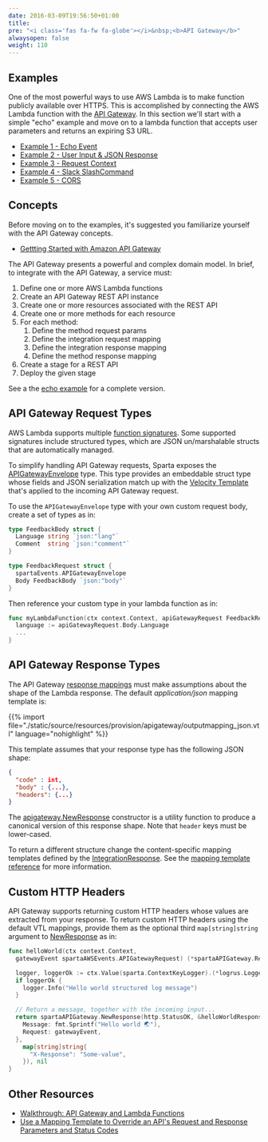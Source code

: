 ```yaml
---
date: 2016-03-09T19:56:50+01:00
title:
pre: "<i class='fas fa-fw fa-globe'></i>&nbsp;<b>API Gateway</b>"
alwaysopen: false
weight: 110
---
```


## Examples

One of the most powerful ways to use AWS Lambda is to make function publicly available over HTTPS.  This is accomplished by connecting the AWS Lambda function with the [API Gateway](https://aws.amazon.com/api-gateway/).  In this section we'll start with a simple "echo" example and move on to a lambda function that accepts user parameters and returns an expiring S3 URL.

* [Example 1 - Echo Event](/reference/apigateway/echo_event)
* [Example 2 - User Input & JSON Response](/reference/apigateway/user_input)
* [Example 3 - Request Context](/reference/apigateway/context)
* [Example 4 - Slack SlashCommand](/reference/apigateway/slack)
* [Example 5 - CORS](/reference/apigateway/cors)

## Concepts

Before moving on to the examples, it's suggested you familiarize yourself with the API Gateway concepts.

* [Gettting Started with Amazon API Gateway](http://docs.aws.amazon.com/apigateway/latest/developerguide/getting-started-intro.html)

The API Gateway presents a powerful and complex domain model.  In brief, to integrate with the API Gateway, a service must:

  1. Define one or more AWS Lambda functions
  1. Create an API Gateway REST API instance
  1. Create one or more resources associated with the REST API
  1. Create one or more methods for each resource
  1. For each method:
      1. Define the method request params
      1. Define the integration request mapping
      1. Define the integration response mapping
      1. Define the method response mapping
  1. Create a stage for a REST API
  1. Deploy the given stage

See a the [echo example](/reference/apigateway/echo_event) for a complete version.

## API Gateway Request Types

AWS Lambda supports multiple [function signatures](https://docs.aws.amazon.com/lambda/latest/dg/go-programming-model-handler-types.html). Some supported signatures include structured types, which are JSON un/marshalable structs that are automatically managed.

To simplify handling API Gateway requests, Sparta exposes the [APIGatewayEnvelope](https://godoc.org/github.com/mweagle/Sparta/aws/events#APIGatewayEnvelope) type. This type provides an embeddable struct type whose fields and JSON serialization match up with the [Velocity Template](https://github.com/mweagle/Sparta/blob/master/resources/provision/apigateway/inputmapping_json.vtl) that's applied to the incoming API Gateway request.

To use the `APIGatewayEnvelope` type with your own custom request body, create a set of types as in:

```go
type FeedbackBody struct {
  Language string `json:"lang"`
  Comment  string `json:"comment"`
}

type FeedbackRequest struct {
  spartaEvents.APIGatewayEnvelope
  Body FeedbackBody `json:"body"`
}
```

Then reference your custom type in your lambda function as in:

```go
func myLambdaFunction(ctx context.Context, apiGatewayRequest FeedbackRequest) (map[string]string, error) {
  language := apiGatewayRequest.Body.Language
  ...
}
```

## API Gateway Response Types

The API Gateway [response mappings](https://docs.aws.amazon.com/apigateway/latest/developerguide/mappings.html) must make
assumptions about the shape of the Lambda response. The default _application/json_ mapping template is:

{{% import file="./static/source/resources/provision/apigateway/outputmapping_json.vtl" language="nohighlight" %}}

This template assumes that your response type has the following JSON shape:

```json
{
  "code" : int,
  "body" : {...},
  "headers": {...}
}
```

The [apigateway.NewResponse](https://godoc.org/github.com/mweagle/Sparta/aws/apigateway#NewResponse) constructor
is a utility function to produce a canonical version of this response shape. Note that `header` keys must be lower-cased.

To return a different structure change the content-specific mapping templates defined by the
[IntegrationResponse](https://godoc.org/github.com/mweagle/Sparta#IntegrationResponse). See the
[mapping template reference](https://docs.aws.amazon.com/apigateway/latest/developerguide/api-gateway-mapping-template-reference.html) for more information.

## Custom HTTP Headers

API Gateway supports returning custom HTTP headers whose values are extracted from your response. To return custom HTTP
headers using the default VTL mappings, provide them as the optional third `map[string]string` argument to
[NewResponse](https://godoc.org/github.com/mweagle/Sparta/aws/apigateway#NewResponse) as in:

```go
func helloWorld(ctx context.Context,
  gatewayEvent spartaAWSEvents.APIGatewayRequest) (*spartaAPIGateway.Response, error) {

  logger, loggerOk := ctx.Value(sparta.ContextKeyLogger).(*logrus.Logger)
  if loggerOk {
    logger.Info("Hello world structured log message")
  }

  // Return a message, together with the incoming input...
  return spartaAPIGateway.NewResponse(http.StatusOK, &helloWorldResponse{
    Message: fmt.Sprintf("Hello world 🌏"),
    Request: gatewayEvent,
  },
    map[string]string{
      "X-Response": "Some-value",
    }), nil
}
```

## Other Resources

* [Walkthrough: API Gateway and Lambda Functions](http://docs.aws.amazon.com/apigateway/latest/developerguide/getting-started.html)
* [Use a Mapping Template to Override an API's Request and Response Parameters and Status Codes](https://docs.aws.amazon.com/apigateway/latest/developerguide/apigateway-override-request-response-parameters.html)
